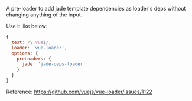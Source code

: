A pre-loader to add jade template dependencies as loader's deps without changing anything of the input.

Use it like below:

```javascript
{
  test: /\.vue$/,
  loader: 'vue-loader',
  options: {
    preLoaders: {
      jade: 'jade-deps-loader'
    }
  }
}
```

Reference: https://github.com/vuejs/vue-loader/issues/1122